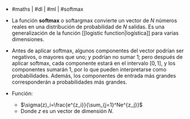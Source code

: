 - #maths | #dl | #ml | #softmax

- La función **softmax** o softargmax convierte un vector de $N$ números reales en una distribución de probabilidad de $N$ salidas. Es una generalización de la función [[logistic function|logística]] para varias dimensiones.
- Antes de aplicar softmax, algunos componentes del vector podrían ser negativos, o mayores que uno; y podrían no sumar $1$; pero después de aplicar softmax, cada componente estará en el intervalo $[0,1]$, y los componentes sumarán $1$, por lo que pueden interpretarse como probabilidades. Además, los componentes de entrada más grandes corresponderán a probabilidades más grandes. 
- Función:
	- $\sigma(z)_i=\frac{e^{z_i}}{\sum_{j=1}^Ne^{z_j}}$
	- Donde $z$ es un vector de dimensión $N$.